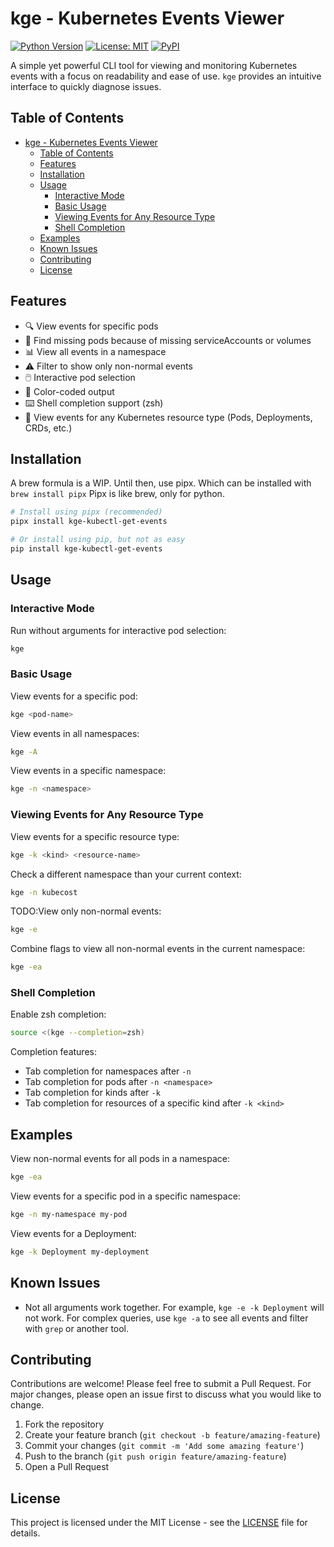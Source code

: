# kge - Kubernetes Events Viewer

[![Python Version](https://img.shields.io/badge/python-3.11%2B-blue)](https://www.python.org/downloads/)
[![License: MIT](https://img.shields.io/badge/License-MIT-yellow.svg)](https://opensource.org/licenses/MIT)
[![PyPI](https://img.shields.io/pypi/v/kge-kubectl-get-events)](https://pypi.org/project/kge-kubectl-get-events/)

A simple yet powerful CLI tool for viewing and monitoring Kubernetes events with a focus on readability and ease of use. `kge` provides an intuitive interface to quickly diagnose issues.

## Table of Contents

- [kge - Kubernetes Events Viewer](#kge---kubernetes-events-viewer)
  - [Table of Contents](#table-of-contents)
  - [Features](#features)
  - [Installation](#installation)
  - [Usage](#usage)
    - [Interactive Mode](#interactive-mode)
    - [Basic Usage](#basic-usage)
    - [Viewing Events for Any Resource Type](#viewing-events-for-any-resource-type)
    - [Shell Completion](#shell-completion)
  - [Examples](#examples)
  - [Known Issues](#known-issues)
  - [Contributing](#contributing)
  - [License](#license)

## Features

- 🔍 View events for specific pods
- 👻 Find missing pods because of missing serviceAccounts or volumes
- 📊 View all events in a namespace
- ⚠️ Filter to show only non-normal events
- 🖱️ Interactive pod selection
- 🎨 Color-coded output
- ⌨️ Shell completion support (zsh)
- 🔄 View events for any Kubernetes resource type (Pods, Deployments, CRDs, etc.)

## Installation

A brew formula is a WIP. Until then, use pipx. Which can be installed with `brew install pipx`
Pipx is like brew, only for python.

```bash
# Install using pipx (recommended)
pipx install kge-kubectl-get-events
```

```bash
# Or install using pip, but not as easy
pip install kge-kubectl-get-events
```

## Usage

### Interactive Mode

Run without arguments for interactive pod selection:

```bash
kge
```

### Basic Usage

View events for a specific pod:

```bash
kge <pod-name>
```

View events in all namespaces:

```bash
kge -A
```



View events in a specific namespace:

```bash
kge -n <namespace>
```

### Viewing Events for Any Resource Type

View events for a specific resource type:

```bash
kge -k <kind> <resource-name>
```

Check a different namespace than your current context:

```bash
kge -n kubecost
```

TODO:View only non-normal events:

```bash
kge -e
```

Combine flags to view all non-normal events in the current namespace:

```bash
kge -ea
```

### Shell Completion

Enable zsh completion:

```bash
source <(kge --completion=zsh)
```

Completion features:

- Tab completion for namespaces after `-n`
- Tab completion for pods after `-n <namespace>`
- Tab completion for kinds after `-k`
- Tab completion for resources of a specific kind after `-k <kind>`

## Examples

View non-normal events for all pods in a namespace:

```bash
kge -ea
```

View events for a specific pod in a specific namespace:

```bash
kge -n my-namespace my-pod
```

View events for a Deployment:

```bash
kge -k Deployment my-deployment
```

## Known Issues

- Not all arguments work together. For example, `kge -e -k Deployment` will not work. For complex queries, use `kge -a` to see all events and filter with `grep` or another tool.

## Contributing

Contributions are welcome! Please feel free to submit a Pull Request. For major changes, please open an issue first to discuss what you would like to change.

1. Fork the repository
2. Create your feature branch (`git checkout -b feature/amazing-feature`)
3. Commit your changes (`git commit -m 'Add some amazing feature'`)
4. Push to the branch (`git push origin feature/amazing-feature`)
5. Open a Pull Request

## License

This project is licensed under the MIT License - see the [LICENSE](LICENSE) file for details.
